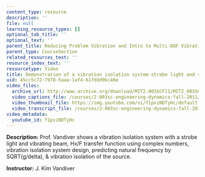 ```yaml
---
content_type: resource
description: ''
file: null
learning_resource_types: []
optional_tab_title: ''
optional_text: ''
parent_title: Reducing Problem Vibration and Intro to Multi-DOF Vibration
parent_type: CourseSection
related_resources_text: ''
resource_index_text: ''
resourcetype: Video
title: Demonstration of a vibration isolation system-strobe light and vibrating beam
uid: 45cc5c72-7978-5aaa-1af4-617ddd9bc46e
video_files:
  archive_url: http://www.archive.org/download/MIT2.003SCF11/MIT2_003SCF11_lec21_300k.mp4
  video_captions_file: /courses/2-003sc-engineering-dynamics-fall-2011/7569a0a8a31455b8add1f367d0b2239a_f1pxiNDTyHc.vtt
  video_thumbnail_file: https://img.youtube.com/vi/f1pxiNDTyHc/default.jpg
  video_transcript_file: /courses/2-003sc-engineering-dynamics-fall-2011/ec632b4796a01def91bad16a35258dec_f1pxiNDTyHc.pdf
video_metadata:
  youtube_id: f1pxiNDTyHc
---
```


**Description:** Prof. Vandiver shows a vibration isolation system with a strobe light and vibrating beam, Hx/F transfer function using complex numbers, vibration isolation system design, predicting natural frequency by SQRT(g/delta), & vibration isolation of the source.

**Instructor:** J. Kim Vandiver